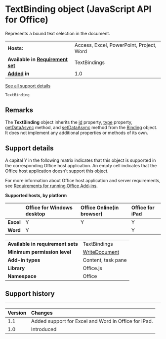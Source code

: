 
# TextBinding object (JavaScript API for Office)
Represents a bound text selection in the document.

|||
|:-----|:-----|
|**Hosts:**|Access, Excel, PowerPoint, Project, Word|
|**Available in [Requirement set](http://msdn.microsoft.com/library/6b6702f2-b0a5-46ab-a356-8dda897ca8ae%28Office.15%29.aspx)**|TextBindings|
|**[Added](#bk_history) in**|1.0|
[See all support details](#bk_support)

```
TextBinding
```


## Remarks

The  **TextBinding** object inherits the [id](../reference/shared/binding-object/id-property.md) property, [type](../reference/shared/binding-object/type-property.md) property, [getDataAsync](../reference/shared/binding-object/getdataasync-method.md) method, and [setDataAsync](../reference/shared/binding-object/setdataasync-method.md) method from the [Binding](../reference/shared/binding-object/binding-object.md) object. It does not implement any additional properties or methods of its own.


## Support details
<a name="bk_support"> </a>

A capital Y in the following matrix indicates that this object is supported in the corresponding Office host application. An empty cell indicates that the Office host application doesn't support this object.

For more information about Office host application and server requirements, see [Requirements for running Office Add-ins](http://msdn.microsoft.com/library/67340567-bb9a-498c-96d3-3f52f28c16bc%28Office.15%29.aspx).


**Supported hosts, by platform**


||**Office for Windows desktop**|**Office Online(in browser)**|**Office for iPad**|
|:-----|:-----|:-----|:-----|
|**Excel**|Y|Y|Y|
|**Word**|Y||Y|

|||
|:-----|:-----|
|**Available in requirement sets**|TextBindings|
|**Minimum permission level**|[WriteDocument](http://msdn.microsoft.com/library/da2efadc-4ebf-45fe-be39-397ac1eb1dbd%28Office.15%29.aspx)|
|**Add-in types**|Content, task pane|
|**Library**|Office.js|
|**Namespace**|Office|

## Support history
<a name="bk_history"> </a>


****


|**Version**|**Changes**|
|:-----|:-----|
|1.1|Added support for Excel and Word in Office for iPad.|
|1.0|Introduced|

